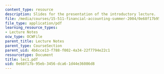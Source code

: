 ```yaml
---
content_type: resource
description: Slides for the presentation of the introductory lecture.
file: /media/courses/15-511-financial-accounting-summer-2004/0e68f17b95eb3456dca61d44e36086d8_lec1.pdf
file_type: application/pdf
learning_resource_types:
- Lecture Notes
ocw_type: OCWFile
parent_title: Lecture Notes
parent_type: CourseSection
parent_uid: 4b6cce13-f788-f002-4a34-22f7794e22c1
resourcetype: Document
title: lec1.pdf
uid: 0e68f17b-95eb-3456-dca6-1d44e36086d8
---
```


